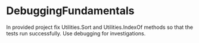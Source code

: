 # DebuggingFundamentals

In provided project fix Utilities.Sort and Utilities.IndexOf methods so that the tests run successfully. Use debugging for investigations.
